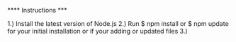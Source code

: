 **** Instructions ***

1.) Install the latest version of Node.js
2.) Run $ npm install or $ npm update for your initial installation or if your adding or updated files
3.)
